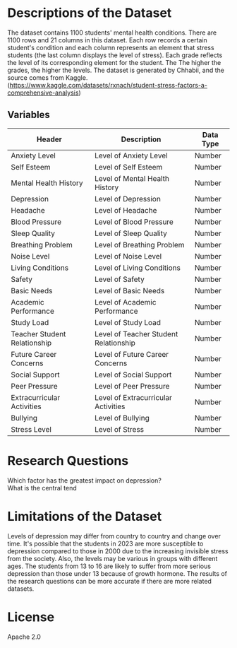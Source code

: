# Descriptions of the Dataset
The dataset contains 1100 students' mental health conditions. There are 1100 rows and 21 columns in this dataset. Each row records a certain student's condition and each column represents an element that stress students (the last column displays the level of stress). Each grade reflects the level of its corresponding element for the student. The The higher the grades, the higher the levels. The dataset is generated by Chhabii, and the source comes from  Kaggle. (https://www.kaggle.com/datasets/rxnach/student-stress-factors-a-comprehensive-analysis) 
## Variables
| Header | Description | Data Type |
| ------ | ----------- | --------- |
| Anxiety Level | Level of Anxiety Level | Number |
| Self Esteem | Level of Self Esteem | Number |
| Mental Health History | Level of Mental Health History | Number |
| Depression | Level of Depression | Number |
| Headache | Level of Headache | Number |
| Blood Pressure | Level of Blood Pressure | Number |
| Sleep Quality | Level of Sleep Quality | Number |
| Breathing Problem | Level of Breathing Problem | Number |
| Noise Level | Level of Noise Level | Number |
| Living Conditions | Level of Living Conditions | Number |
| Safety | Level of Safety | Number |
| Basic Needs | Level of Basic Needs | Number |
| Academic Performance | Level of Academic Performance | Number |
| Study Load | Level of Study Load | Number |
| Teacher Student Relationship | Level of Teacher Student Relationship | Number |
| Future Career Concerns | Level of Future Career Concerns | Number |
| Social Support | Level of Social Support | Number |
| Peer Pressure | Level of Peer Pressure | Number |
| Extracurricular Activities | Level of Extracurricular Activities | Number |
| Bullying | Level of Bullying | Number |
| Stress Level | Level of Stress | Number |

# Research Questions
Which factor has the greatest impact on depression?<br>
What is the central tend
# Limitations of the Dataset
Levels of depression may differ from country to country and change over time. It's possible that the students in 2023 are more susceptible to depression compared to those in 2000 due to the increasing invisible stress from the society. Also, the levels may be various in groups with different ages. The students from 13 to 16 are likely to suffer from more serious depression than those under 13 because of growth hormone. The results of the research questions can be more accurate if there are more related datasets.

# License
Apache 2.0
